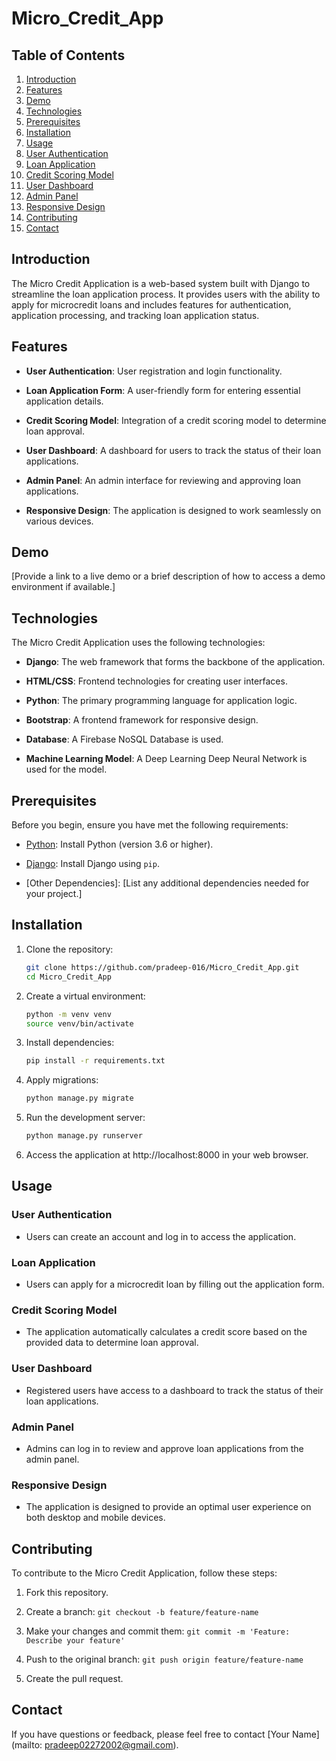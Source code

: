 # Micro_Credit_App

## Table of Contents

1. [Introduction](#introduction)
2. [Features](#features)
3. [Demo](#demo)
4. [Technologies](#technologies)
5. [Prerequisites](#prerequisites)
6. [Installation](#installation)
7. [Usage](#usage)
8. [User Authentication](#user-authentication)
9. [Loan Application](#loan-application)
10. [Credit Scoring Model](#credit-scoring-model)
11. [User Dashboard](#user-dashboard)
12. [Admin Panel](#admin-panel)
13. [Responsive Design](#responsive-design)
14. [Contributing](#contributing)
15. [Contact](#contact)

## Introduction

The Micro Credit Application is a web-based system built with Django to streamline the loan application process. It provides users with the ability to apply for microcredit loans and includes features for authentication, application processing, and tracking loan application status.

## Features

- **User Authentication**: User registration and login functionality.

- **Loan Application Form**: A user-friendly form for entering essential application details.

- **Credit Scoring Model**: Integration of a credit scoring model to determine loan approval.

- **User Dashboard**: A dashboard for users to track the status of their loan applications.

- **Admin Panel**: An admin interface for reviewing and approving loan applications.

- **Responsive Design**: The application is designed to work seamlessly on various devices.

## Demo

[Provide a link to a live demo or a brief description of how to access a demo environment if available.]

## Technologies

The Micro Credit Application uses the following technologies:

- **Django**: The web framework that forms the backbone of the application.

- **HTML/CSS**: Frontend technologies for creating user interfaces.

- **Python**: The primary programming language for application logic.

- **Bootstrap**: A frontend framework for responsive design.

- **Database**: A Firebase NoSQL Database is used.

- **Machine Learning Model**: A Deep Learning Deep Neural Network is used for the model.

## Prerequisites

Before you begin, ensure you have met the following requirements:

- [Python](https://www.python.org/downloads/): Install Python (version 3.6 or higher).

- [Django](https://docs.djangoproject.com/en/stable/intro/install/): Install Django using `pip`.

- [Other Dependencies]: [List any additional dependencies needed for your project.]

## Installation

1. Clone the repository:

   ```bash
   git clone https://github.com/pradeep-016/Micro_Credit_App.git
   cd Micro_Credit_App
   ```

2. Create a virtual environment:

   ```bash
   python -m venv venv
   source venv/bin/activate
   ```

3. Install dependencies:

   ```bash
   pip install -r requirements.txt
   ```

4. Apply migrations:

   ```bash
   python manage.py migrate
   ```

5. Run the development server:

   ```bash
   python manage.py runserver
   ```

6. Access the application at http://localhost:8000 in your web browser.

## Usage

### User Authentication

- Users can create an account and log in to access the application.

### Loan Application

- Users can apply for a microcredit loan by filling out the application form.

### Credit Scoring Model

- The application automatically calculates a credit score based on the provided data to determine loan approval.

### User Dashboard

- Registered users have access to a dashboard to track the status of their loan applications.

### Admin Panel

- Admins can log in to review and approve loan applications from the admin panel.

### Responsive Design

- The application is designed to provide an optimal user experience on both desktop and mobile devices.

## Contributing

To contribute to the Micro Credit Application, follow these steps:

1. Fork this repository.

2. Create a branch: `git checkout -b feature/feature-name`

3. Make your changes and commit them: `git commit -m 'Feature: Describe your feature'`

4. Push to the original branch: `git push origin feature/feature-name`

5. Create the pull request.

## Contact

If you have questions or feedback, please feel free to contact [Your Name](mailto: pradeep02272002@gmail.com).

